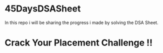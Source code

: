 # 45DaysDSASheet
In this repo i will be sharing the progress i made by solving the DSA Sheet.


# Crack Your Placement Challenge !!
